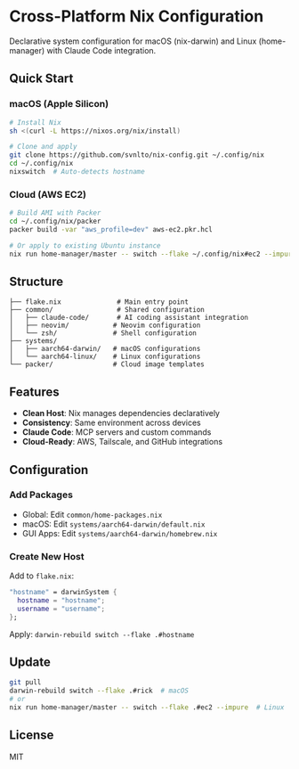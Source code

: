 # Cross-Platform Nix Configuration

Declarative system configuration for macOS (nix-darwin) and Linux (home-manager) with Claude Code integration.

## Quick Start

### macOS (Apple Silicon)

```bash
# Install Nix
sh <(curl -L https://nixos.org/nix/install)

# Clone and apply
git clone https://github.com/svnlto/nix-config.git ~/.config/nix
cd ~/.config/nix
nixswitch  # Auto-detects hostname
```

### Cloud (AWS EC2)

```bash
# Build AMI with Packer
cd ~/.config/nix/packer
packer build -var "aws_profile=dev" aws-ec2.pkr.hcl

# Or apply to existing Ubuntu instance
nix run home-manager/master -- switch --flake ~/.config/nix#ec2 --impure
```

## Structure

```
├── flake.nix              # Main entry point
├── common/                # Shared configuration
│   ├── claude-code/       # AI coding assistant integration
│   ├── neovim/           # Neovim configuration
│   └── zsh/              # Shell configuration
├── systems/
│   ├── aarch64-darwin/   # macOS configurations
│   └── aarch64-linux/    # Linux configurations
└── packer/               # Cloud image templates
```

## Features

- **Clean Host**: Nix manages dependencies declaratively
- **Consistency**: Same environment across devices
- **Claude Code**: MCP servers and custom commands
- **Cloud-Ready**: AWS, Tailscale, and GitHub integrations

## Configuration

### Add Packages
- Global: Edit `common/home-packages.nix`
- macOS: Edit `systems/aarch64-darwin/default.nix`
- GUI Apps: Edit `systems/aarch64-darwin/homebrew.nix`

### Create New Host

Add to `flake.nix`:

```nix
"hostname" = darwinSystem {
  hostname = "hostname";
  username = "username";
};
```

Apply: `darwin-rebuild switch --flake .#hostname`

## Update

```bash
git pull
darwin-rebuild switch --flake .#rick  # macOS
# or
nix run home-manager/master -- switch --flake .#ec2 --impure  # Linux
```

## License

MIT
